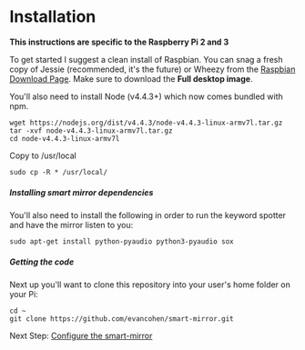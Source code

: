 # Installation

**This instructions are specific to the Raspberry Pi 2 and 3**

To get started I suggest a clean install of Raspbian. You can snag a fresh copy of Jessie (recommended, it's the future) or Wheezy from the [Raspbian Download Page](https://www.raspberrypi.org/downloads/raspbian/).
Make sure to download the **Full desktop image**. 

You'll also need to install Node (v4.4.3+) which now comes bundled with npm.
```
wget https://nodejs.org/dist/v4.4.3/node-v4.4.3-linux-armv7l.tar.gz 
tar -xvf node-v4.4.3-linux-armv7l.tar.gz 
cd node-v4.4.3-linux-armv7l
```
Copy to /usr/local
```
sudo cp -R * /usr/local/
```

##### Installing smart mirror dependencies
You'll also need to install the following in order to run the keyword spotter and have the mirror listen to you:
```
sudo apt-get install python-pyaudio python3-pyaudio sox
```

##### Getting the code
Next up you'll want to clone this repository into your user's home folder on your Pi:
```
cd ~
git clone https://github.com/evancohen/smart-mirror.git
```

Next Step: [Configure the smart-mirror](configure_the_mirror.md)
